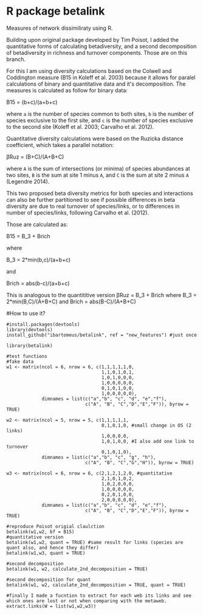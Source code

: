 # R package betalink

Measures of network dissimiliraty using R.

Building upon original package developed by Tim Poisot, I added the quantitative forms of calculating betadiversity, and a second decomposition of betadiversity in richness and turnover components. Those are on this branch. 

For this I am using diversity calculations based on the Colwell and Coddington measure (B15 in Koleff et al. 2003) because it allows for paralel calculations of binary and quantitative data and it's decomposition. The measures is calculated as follow for binary data:

B15 = (b+c)/(a+b+c)   

where `a` is the number of species common to both sites, `b` is the number of species exclusive to the first site, and `c` is the number of species exclusive to the second site (Koleff et al. 2003; Carvalho et al. 2012).   

Quantitative diversity calculations were based on the Ruzicka distance coefficient, which takes a parallel notation:

βRuz = (B+C)/(A+B+C)  

where `A` is the sum of intersections (or minima) of species abundances at two sites, `B` is the sum at site 1 minus `A`, and `C` is the sum at site 2 minus `A` (Legendre 2014). 

This two proposed beta diversity metrics for both species and interactions can also be further partitioned to see if possible differences in beta diversity are due to real turnover of species/links, or to differences in number of species/links, following Carvalho et al. (2012).

Those are calculated as: 

B15 = B_3 + Brich  

where 

B_3 = 2*min(b,c)/(a+b+c) 

and 

Brich = abs(b-c)/(a+b+c)

This is analogous to the quantititive version βRuz = B_3 + Brich where B_3 = 2*min(B,C)/(A+B+C) and Brich = abs(B-C)/(A+B+C)


#How to use it?

```
#install.packages(devtools)
library(devtools)
install_github("ibartomeus/betalink", ref = "new_features") #just once

library(betalink)

#test functions
#fake data
w1 <- matrix(ncol = 6, nrow = 6, c(1,1,1,1,1,0,
                                   1,1,0,1,0,1,
                                   1,0,1,0,0,0,
                                   1,0,0,0,0,0,
                                   0,1,0,1,0,0,
                                   1,0,0,0,0,0), 
             dimnames = list(c("a","b", "c", "d", "e","f"), 
                             c("A", "B", "C","D","E","F")), byrow = TRUE)
 
w2 <- matrix(ncol = 5, nrow = 5, c(1,1,1,1,1,
                                   0,1,0,1,0, #small change in OS (2 links)
                                   1,0,0,0,0, 
                                   1,0,1,0,0, #I also add one link to turnover
                                   0,1,0,1,0),
             dimnames = list(c("a","b", "c", "g", "h"), 
                             c("A", "B", "C","G","H")), byrow = TRUE)

w3 <- matrix(ncol = 6, nrow = 6, c(2,1,2,1,2,0, #quantitative
                                   2,1,0,1,0,2,
                                   1,0,2,0,0,0,
                                   1,0,0,0,0,0,
                                   0,2,0,1,0,0,
                                   2,0,0,0,0,0), 
             dimnames = list(c("a","b", "c", "d", "e","f"), 
                             c("A", "B", "C","D","E","F")), byrow = TRUE)
 
#reproduce Poisot origial claulction
betalink(w1,w2, bf = B15)
#quantitative version
betalink(w1,w2, quant = TRUE) #same result for links (species are quant also, and hence they differ)
betalink(w1,w3, quant = TRUE)

#second decomposition
betalink(w1, w2, calculate_2nd_decomposition = TRUE)

#second decomposition for quant
betalink(w1, w2, calculate_2nd_decomposition = TRUE, quant = TRUE)

#finally I made a fucntion to extract for each web its links and see which ones are lost or not when comparing with the metaweb.
extract.links(W = list(w1,w2,w3)) 
```

